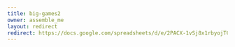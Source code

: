 ```yaml
---
title: big-games2
owner: assemble_me
layout: redirect
redirect: https://docs.google.com/spreadsheets/d/e/2PACX-1vSj8x1rbyojTCr4LzH2EgmzAwhgUZQ-udgwezjl30BY6eH0RrLXFnHb38lyLz_lKycLK7X0bBhFQ5Ak/pubhtml?gid=533580281
---
```

